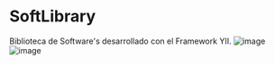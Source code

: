 # SoftLibrary
 Biblioteca de Software's desarrollado con el Framework YII.
![image](https://github.com/AngelSaul27/SoftLibrary/assets/64120319/3d969726-c292-4ac3-95a4-26c5b81d3b85)
![image](https://github.com/AngelSaul27/SoftLibrary/assets/64120319/847dc5e3-28ab-4cd7-a45e-9aa22a3e7194)

